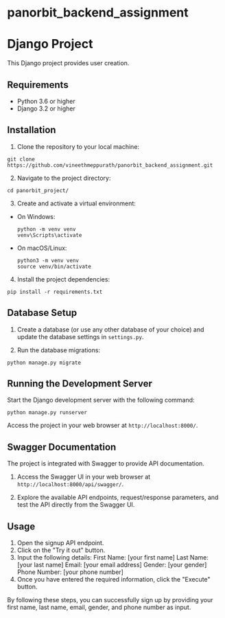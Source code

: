# panorbit_backend_assignment

# Django Project

This Django project provides user creation.

## Requirements

- Python 3.6 or higher
- Django 3.2 or higher

## Installation

1. Clone the repository to your local machine:
````
git clone https://github.com/vineethmeppurath/panorbit_backend_assignment.git
````

2. Navigate to the project directory:
````
cd panorbit_project/
````

3. Create and activate a virtual environment:
- On Windows:
  ```
  python -m venv venv
  venv\Scripts\activate
  ```
- On macOS/Linux:
  ```
  python3 -m venv venv
  source venv/bin/activate
  ```

4. Install the project dependencies:
````
pip install -r requirements.txt
````
## Database Setup

1. Create a database (or use any other database of your choice) and update the database settings in `settings.py`.

2. Run the database migrations:
````
python manage.py migrate
````

## Running the Development Server

Start the Django development server with the following command:
````
python manage.py runserver
````
Access the project in your web browser at `http://localhost:8000/`.


## Swagger Documentation

The project is integrated with Swagger to provide API documentation.

1. Access the Swagger UI in your web browser at `http://localhost:8000/api/swagger/`.

2. Explore the available API endpoints, request/response parameters, and test the API directly from the Swagger UI.

## Usage

1. Open the signup API endpoint.
2. Click on the "Try it out" button.
3. Input the following details:
      First Name: [your first name]
      Last Name: [your last name]
      Email: [your email address]
      Gender: [your gender]
      Phone Number: [your phone number]
4. Once you have entered the required information, click the "Execute" button.

By following these steps, you can successfully sign up by providing your first name, last name, email, gender, and phone number as input.
